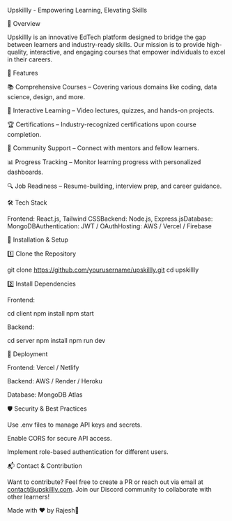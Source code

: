 Upskillly - Empowering Learning, Elevating Skills

🚀 Overview

Upskillly is an innovative EdTech platform designed to bridge the gap between learners and industry-ready skills. Our mission is to provide high-quality, interactive, and engaging courses that empower individuals to excel in their careers.

🎯 Features

📚 Comprehensive Courses – Covering various domains like coding, data science, design, and more.

🎥 Interactive Learning – Video lectures, quizzes, and hands-on projects.

🏆 Certifications – Industry-recognized certifications upon course completion.

🔗 Community Support – Connect with mentors and fellow learners.

📊 Progress Tracking – Monitor learning progress with personalized dashboards.

🔍 Job Readiness – Resume-building, interview prep, and career guidance.

🛠 Tech Stack

Frontend: React.js, Tailwind CSSBackend: Node.js, Express.jsDatabase: MongoDBAuthentication: JWT / OAuthHosting: AWS / Vercel / Firebase

📌 Installation & Setup

1️⃣ Clone the Repository

git clone https://github.com/yourusername/upskillly.git
cd upskillly

2️⃣ Install Dependencies

Frontend:

cd client
npm install
npm start

Backend:

cd server
npm install
npm run dev

🚀 Deployment

Frontend: Vercel / Netlify

Backend: AWS / Render / Heroku

Database: MongoDB Atlas

🛡 Security & Best Practices

Use .env files to manage API keys and secrets.

Enable CORS for secure API access.

Implement role-based authentication for different users.

📬 Contact & Contribution

Want to contribute? Feel free to create a PR or reach out via email at contact@upskillly.com. Join our Discord community to collaborate with other learners!

Made with ❤️ by Rajesh🚀